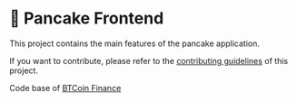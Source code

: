 # 🥞 Pancake Frontend

This project contains the main features of the pancake application.

If you want to contribute, please refer to the [contributing guidelines](./CONTRIBUTING.md) of this project.

Code base of [BTCoin Finance](https://btcoin.finance)
